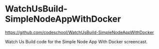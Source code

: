 # WatchUsBuild-SimpleNodeAppWithDocker

https://github.com/codeschool/WatchUsBuild-SimpleNodeAppWithDocker

Watch Us Build code for the Simple Node App With Docker screencast.
